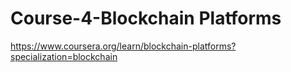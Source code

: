 # Course-4-Blockchain Platforms
https://www.coursera.org/learn/blockchain-platforms?specialization=blockchain
